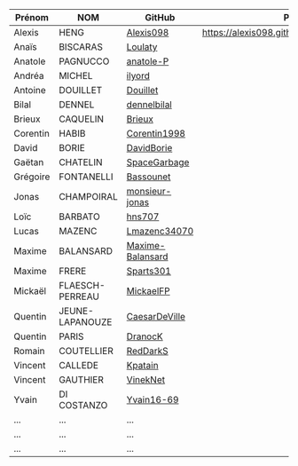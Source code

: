 | Prénom              | NOM              | GitHub                                                        | Pong                                        |
| ------------------- |----------------  | ------------------------------------------------------------- | --------------------------------------------------------- |
| Alexis              | HENG             | [Alexis098](https://github.com/Alexis098)                     | https://alexis098.github.io/PONG/index.html    |
| Anaïs               | BISCARAS         | [Loulaty](https://github.com/Loulaty)                         | |
| Anatole             | PAGNUCCO         | [anatole-P](https://github.com/anatole-P)                     | |
| Andréa              | MICHEL           | [ilyord](https://github.com/ilyord)                           |             |
| Antoine             | DOUILLET         | [Douillet](https://github.com/Douillet)                       |      |
| Bilal               | DENNEL           | [dennelbilal](https://github.com/dennelbilal)                 | |
| Brieux              | CAQUELIN         | [Brieux](https://github.com/Brieux)                           |    |
| Corentin            | HABIB            | [Corentin1998](https://github.com/Corentin1998)               |  |
| David               | BORIE            | [DavidBorie](https://github.com/DavidBorie)                  |    |
| Gaëtan              | CHATELIN         | [SpaceGarbage](https://github.com/SpaceGarbage)               ||
| Grégoire            | FONTANELLI       | [Bassounet](https://github.com/Bassounet)                     |   |
| Jonas               | CHAMPOIRAL       | [monsieur-jonas](https://github.com/monsieur-jonas)           | |
| Loïc                | BARBATO          | [hns707](https://github.com/hns707)                           |             |
| Lucas               | MAZENC           | [Lmazenc34070](https://github.com/Lmazenc34070)               |  |
| Maxime              | BALANSARD        | [Maxime-Balansard](https://github.com/Maxime-Balansard)       |             |
| Maxime              | FRERE            | [Sparts301](https://github.com/Sparts301)                     |  |
| Mickaël             | FLAESCH-PERREAU  | [MickaelFP](https://github.com/MickaelFP)                     ||
| Quentin             | JEUNE-LAPANOUZE  | [CaesarDeVille](https://github.com/CaesarDeVille)             | |
| Quentin             | PARIS            | [DranocK](https://github.com/DranocK)                         |       |
| Romain              | COUTELLIER       | [RedDarkS](https://github.com/RedDarkS)                       |  |
| Vincent             | CALLEDE          | [Kpatain](https://github.com/Kpatain)                         |                  |
| Vincent             | GAUTHIER         | [VinekNet](https://github.com/VinekNet)                       | |
| Yvain               | DI COSTANZO      | [Yvain16-69](https://github.com/Yvain16-69)                   |  |
| ...       | ...         |   ... |
| ...       | ...         |   ... |
| ...       | ...         |   ... |
